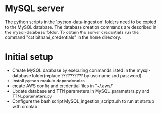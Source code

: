 # MySQL server
The python scripts in the 'python-data-ingestion' folders need to be copied to the MySQL database. The database creation commands are described in the mysql-database folder. To obtain the server credentials run the command "cat bitnami_credentials" in the home directory. 


# Initial setup

- Create MySQL database by executing commands listed in the mysql-database folder(replace ?????????? by username and password)
- Install python module dependencies
- create AWS config and credential files in "~/.aws/"
- Update database and TTN parameters in MySQL_parameters.py and TTN_parameters.py
- Configure the bash script MySQL_ingestion_scripts.sh to run at startup with crontab 

